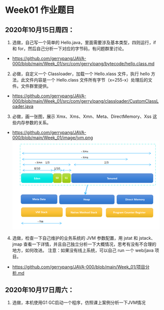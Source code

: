 # Week01 作业题目

## 2020年10月15日周四：

1. 选做，自己写一个简单的 Hello.java，里面需要涉及基本类型，四则运行，if 和 for，然后自己分析一下对应的字节码，有问题群里讨论。
- https://github.com/gerrypang/JAVA-000/blob/main/Week_01/src/com/gerry/pang/bytecode/hello.class.md

2. 必做，自定义一个 Classloader，加载一个 Hello.xlass 文件，执行 hello 方法，此文件内容是一个 Hello.class 文件所有字节（x=255-x）处理后的文件。文件群里提供。
- https://github.com/gerrypang/JAVA-000/blob/main/Week_01/src/com/gerry/pang/classloader/CustomClassLoader.java

3. 必做，画一张图，展示 Xmx、Xms、Xmn、Meta、DirectMemory、Xss 这些内存参数的关系。
- https://github.com/gerrypang/JAVA-000/blob/main/Week_01/image/jvm.png
![](https://github.com/gerrypang/JAVA-000/blob/main/Week_01/image/jvm.png)

4. ️选做，检查一下自己维护的业务系统的 JVM 参数配置，用 jstat 和 jstack、jmap 查看一下详情，并且自己独立分析一下大概情况，思考有没有不合理的地方，如何改进。
注意：如果没有线上系统，可以自己 run 一个 web/java 项目。
- https://github.com/gerrypang/JAVA-000/blob/main/Week_01/项目分析.md

## 2020年10月17日周六：
1. 选做，本机使用G1 GC启动一个程序，仿照课上案例分析一下JVM情况
